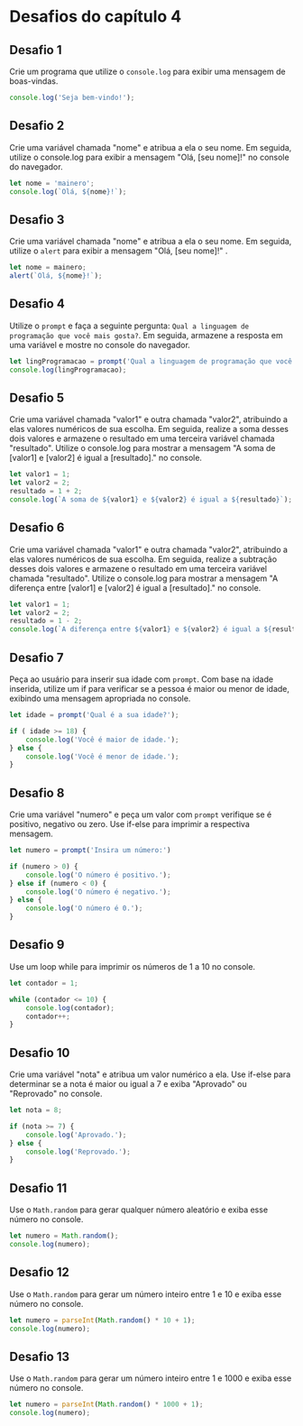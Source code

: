 # Desafios do capítulo 4

## Desafio 1
Crie um programa que utilize o `console.log` para exibir uma mensagem de boas-vindas.

```Javascript
console.log('Seja bem-vindo!');
```
## Desafio 2
Crie uma variável chamada "nome" e atribua a ela o seu nome. Em seguida, utilize o console.log para exibir a mensagem "Olá, [seu nome]!" no console do navegador.

```Javascript
let nome = 'mainero';
console.log(`Olá, ${nome}!`);
```
## Desafio 3
Crie uma variável chamada "nome" e atribua a ela o seu nome. Em seguida, utilize o `alert` para exibir a mensagem "Olá, [seu nome]!" .

```Javascript
let nome = mainero;
alert(`Olá, ${nome}!`);
```

## Desafio 4
Utilize o `prompt` e faça a seguinte pergunta: `Qual a linguagem de programação que você mais gosta?`. Em seguida, armazene a resposta em uma variável e mostre no console do navegador.

```Javascript
let lingProgramacao = prompt('Qual a linguagem de programação que você mais gosta?');
console.log(lingProgramacao);
```
## Desafio 5
Crie uma variável chamada "valor1" e outra chamada "valor2", atribuindo a elas valores numéricos de sua escolha. Em seguida, realize a soma desses dois valores e armazene o resultado em uma terceira variável chamada "resultado". Utilize o console.log para mostrar a mensagem "A soma de [valor1] e [valor2] é igual a [resultado]." no console.

```Javascript
let valor1 = 1;
let valor2 = 2;
resultado = 1 + 2;
console.log(`A soma de ${valor1} e ${valor2} é igual a ${resultado}`);
```
## Desafio 6
Crie uma variável chamada "valor1" e outra chamada "valor2", atribuindo a elas valores numéricos de sua escolha. Em seguida, realize a subtração desses dois valores e armazene o resultado em uma terceira variável chamada "resultado". Utilize o console.log para mostrar a mensagem "A diferença entre [valor1] e [valor2] é igual a [resultado]." no console.

```Javascript
let valor1 = 1;
let valor2 = 2;
resultado = 1 - 2;
console.log(`A diferença entre ${valor1} e ${valor2} é igual a ${resultado}`);
```
## Desafio 7
Peça ao usuário para inserir sua idade com `prompt`. Com base na idade inserida, utilize um if para verificar se a pessoa é maior ou menor de idade, exibindo uma mensagem apropriada no console.

```Javascript
let idade = prompt('Qual é a sua idade?');

if ( idade >= 18) {
    console.log('Você é maior de idade.');
} else {
    console.log('Você é menor de idade.');
}
```
## Desafio 8
Crie uma variável "numero" e peça um valor com `prompt` verifique se é positivo, negativo ou zero. Use if-else para imprimir a respectiva mensagem.

```Javascript
let numero = prompt('Insira um número:')

if (numero > 0) {
    console.log('O número é positivo.');
} else if (numero < 0) {
    console.log('O número é negativo.');
} else {
    console.log('O número é 0.');
}
```
## Desafio 9
Use um loop while para imprimir os números de 1 a 10 no console.

```Javascript
let contador = 1;

while (contador <= 10) {
    console.log(contador);
    contador++;
}
```
## Desafio 10
Crie uma variável "nota" e atribua um valor numérico a ela. Use if-else para determinar se a nota é maior ou igual a 7 e exiba "Aprovado" ou "Reprovado" no console.

```Javascript
let nota = 8;

if (nota >= 7) {
    console.log('Aprovado.');
} else {
    console.log('Reprovado.');
}
```

## Desafio 11
Use o `Math.random` para gerar qualquer número aleatório e exiba esse número no console.

```Javascript
let numero = Math.random();
console.log(numero);
```
## Desafio 12
Use o `Math.random` para gerar um número inteiro entre 1 e 10 e exiba esse número no console.

```Javascript
let numero = parseInt(Math.random() * 10 + 1);
console.log(numero);
```
## Desafio 13
Use o `Math.random` para gerar um número inteiro entre 1 e 1000 e exiba esse número no console.

```Javascript
let numero = parseInt(Math.random() * 1000 + 1);
console.log(numero);
```
